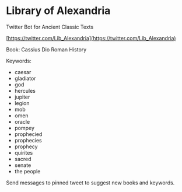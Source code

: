 # Library of Alexandria
Twitter Bot for Ancient Classic Texts

[https://twitter.com/Lib_Alexandria](https://twitter.com/Lib_Alexandria)

Book: Cassius Dio Roman History

Keywords:
  * caesar
  * gladiator
  * god
  * hercules
  * jupiter
  * legion
  * mob
  * omen
  * oracle
  * pompey
  * prophecied
  * prophecies
  * prophecy
  * quirites
  * sacred
  * senate
  * the people
 
Send messages to pinned tweet to suggest new books and keywords.

